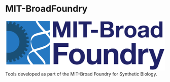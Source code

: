 # MIT-BroadFoundry
<img src="assets/foundry-logo.png" height="160px"/>
Tools developed as part of the MIT-Broad Foundry for Synthetic Biology.
